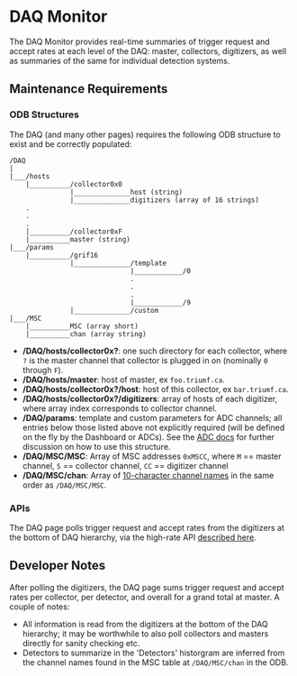 DAQ Monitor
===========

The DAQ Monitor provides real-time summaries of trigger request and accept rates at each level of the DAQ: master, collectors, digitizers, as well as summaries of the same for individual detection systems.

## Maintenance Requirements

### ODB Structures

The DAQ (and many other pages) requires the following ODB structure to exist and be correctly populated:

```
/DAQ
|
|___/hosts
    |__________/collector0x0
               |______________host (string)
               |______________digitizers (array of 16 strings)
    .
    .
    .
    |__________/collector0xF
    |__________master (string)
|___/params
    |__________/grif16
               |______________/template
                              |____________/0
                              .
                              .
                              .
                              |____________/9
               |______________/custom
|___/MSC
    |__________MSC (array short)
    |__________chan (array string)
```

 - **/DAQ/hosts/collector0x?**: one such directory for each collector, where `?` is the master channel that collector is plugged in on (nominally `0` through `F`).
 - **/DAQ/hosts/master**: host of master, ex `foo.triumf.ca`.
 - **/DAQ/hosts/collector0x?/host**: host of this collector, ex `bar.triumf.ca`.
 - **/DAQ/hosts/collector0x?/digitizers**: array of hosts of each digitizer, where array index corresponds to collector channel.
 - **/DAQ/params**: template and custom parameters for ADC channels; all entries below those listed above not explicitly required (will be defined on the fly by the Dashboard or ADCs). See the [ADC docs](https://github.com/BillMills/griffin-dashboard/blob/gh-pages/templates/detectors/adc-sidebar/README.md) for further discussion on how to use this structure.
 - **/DAQ/MSC/MSC**: Array of MSC addresses `0xMSCC`, where `M` == master channel, `S` == collector channel, `CC` == digitizer channel
 - **/DAQ/MSC/chan**: Array of [10-character channel names](https://www.triumf.info/wiki/tigwiki/index.php/Detector_Nomenclature) in the same order as `/DAQ/MSC/MSC`.

### APIs

The DAQ page polls trigger request and accept rates from the digitizers at the bottom of DAQ hierarchy, via the high-rate API [described here](https://github.com/BillMills/griffin-dashboard/blob/gh-pages/templates/detectors/adc-sidebar/README.md).

## Developer Notes

After polling the digitizers, the DAQ page sums trigger request and accept rates per collector, per detector, and overall for a grand total at master. A couple of notes:

 - All information is read from the digitizers at the bottom of the DAQ hierarchy; it may be worthwhile to also poll collectors and masters directly for sanity checking etc.
 - Detectors to summarize in the 'Detectors' historgram are inferred from the channel names found in the MSC table at `/DAQ/MSC/chan` in the ODB.








